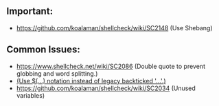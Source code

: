 ## Important:
- https://github.com/koalaman/shellcheck/wiki/SC2148 (Use Shebang)

## Common Issues:
- https://www.shellcheck.net/wiki/SC2086  (Double quote to prevent globbing and word splitting.)
- [(Use $(...) notation instead of legacy backticked '...'.)](https://www.shellcheck.net/wiki/SC2006)
- https://github.com/koalaman/shellcheck/wiki/SC2034 (Unused variables)
